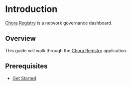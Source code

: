 # Introduction

[Chora Registry](https://chora.io/registry) is a network governance dashboard.

## Overview

This guide will walk through the [Chora Registry](https://chora.io/registry) application.

## Prerequisites

- [Get Started](../get-started)
